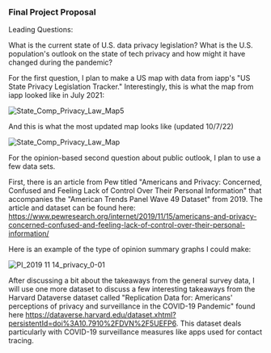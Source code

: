 ### Final Project Proposal


Leading Questions:

What is the current state of U.S. data privacy legislation? What is the U.S. population's outlook on the state of tech privacy and how might it have changed during the pandemic?


For the first question, I plan to make a US map with data from iapp's "US State Privacy Legislation Tracker." Interestingly, this is what the map from iapp looked like in July 2021:

![State_Comp_Privacy_Law_Map5](https://user-images.githubusercontent.com/114178058/203317385-bed30aed-374d-4b6f-a58d-f02b21da6f55.jpg)

And this is what the most updated map looks like (updated 10/7/22)

![State_Comp_Privacy_Law_Map](https://user-images.githubusercontent.com/114178058/203317451-3dc21783-1950-400d-b034-a39c2bd4cc36.png)


For the opinion-based second question about public outlook, I plan to use a few data sets.

First, there is an article from Pew titled "Americans and Privacy: Concerned, Confused and Feeling Lack of Control Over Their Personal Information" that accompanies the "American Trends Panel Wave 49 Dataset" from 2019. The article and dataset can be found here: https://www.pewresearch.org/internet/2019/11/15/americans-and-privacy-concerned-confused-and-feeling-lack-of-control-over-their-personal-information/

Here is an example of the type of opinion summary graphs I could make:

![PI_2019 11 14_privacy_0-01](https://user-images.githubusercontent.com/114178058/203322261-a9d0b767-7147-4c12-bed2-b34feb29b56c.jpg)


After discussing a bit about the takeaways from the general survey data, I will use one more dataset to discuss a few interesting takeaways from the Harvard Dataverse dataset called "Replication Data for: Americans' perceptions of privacy and surveillance in the COVID-19 Pandemic" found here https://dataverse.harvard.edu/dataset.xhtml?persistentId=doi%3A10.7910%2FDVN%2F5UEFP6. This dataset deals particularly with COVID-19 surveillance measures like apps used for contact tracing.






